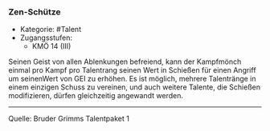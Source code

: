 ### Zen-Schütze

- Kategorie: #Talent
- Zugangsstufen:
  - KMÖ 14 (III)

Seinen Geist von allen Ablenkungen befreiend, kann der Kampfmönch einmal pro Kampf pro Talentrang seinen Wert in Schießen für einen Angriff um seinenWert von GEI zu erhöhen. Es ist möglich, mehrere Talentränge in einem einzigen Schuss zu vereinen, und auch weitere Talente, die Schießen modifizieren, dürfen gleichzeitig angewandt werden.

---

Quelle: Bruder Grimms Talentpaket 1
